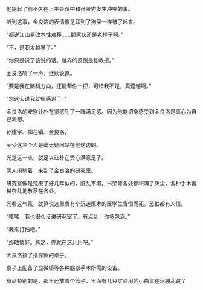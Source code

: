 他提起了前不久在上午会议中和张贤秀发生冲突的事。

听到这事，金良洛的表情像是踩到了狗屎一样皱了起来。

“都说江山易改本性难移……那家伙还是老样子啊。”

“不，是我太越界了。”

“你只是说了该说的话。越界的反倒是张教授。”

金良洛啧了一声，继续说道。

“要是我在脑科方向，还能帮你一把，可惜我不是，真遗憾啊。”

“您这么说我就很感谢了。”

金良洛的安慰让朴在贤感到了一阵满足感。因为他能切身感受到金良洛是真心为自己着想。

孙建宇、柳在镇、金良洛。

至少这三个人是毫无疑问站在他这边的。

光是这一点，就足以让朴在贤心满意足了。

两人闲聊着，来到了金良洛的研究室。

研究室像是荒废了好几年似的，脏乱不堪。书架等各处都积满了灰尘，各种手术器械杂乱地散落在各处。

光看这气氛，就算说这里曾有个沉迷医术的医学生含恨而死，恐怕都有人信。

“咳咳，我也很久没进研究室了。有点乱，你多包涵。”

“我来打扫吧。”

“那敢情好。总之，你就在这儿用吧。”

金良洛指了指靠窗的桌子。

桌子上配备了显微镜等各种脑部手术所需的设备。

有点特别的是，那里还放着个篮子，里面有几只实验用的小白鼠在活蹦乱跳？
